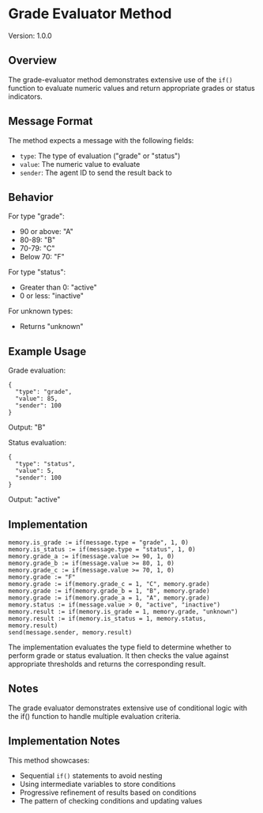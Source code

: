 # Grade Evaluator Method

Version: 1.0.0

## Overview

The grade-evaluator method demonstrates extensive use of the `if()` function to evaluate numeric values and return appropriate grades or status indicators.

## Message Format

The method expects a message with the following fields:
- `type`: The type of evaluation ("grade" or "status")
- `value`: The numeric value to evaluate
- `sender`: The agent ID to send the result back to

## Behavior

For type "grade":
- 90 or above: "A"
- 80-89: "B"
- 70-79: "C"
- Below 70: "F"

For type "status":
- Greater than 0: "active"
- 0 or less: "inactive"

For unknown types:
- Returns "unknown"

## Example Usage

Grade evaluation:
```
{
  "type": "grade",
  "value": 85,
  "sender": 100
}
```
Output: "B"

Status evaluation:
```
{
  "type": "status",
  "value": 5,
  "sender": 100
}
```
Output: "active"

## Implementation

```
memory.is_grade := if(message.type = "grade", 1, 0)
memory.is_status := if(message.type = "status", 1, 0)
memory.grade_a := if(message.value >= 90, 1, 0)
memory.grade_b := if(message.value >= 80, 1, 0)
memory.grade_c := if(message.value >= 70, 1, 0)
memory.grade := "F"
memory.grade := if(memory.grade_c = 1, "C", memory.grade)
memory.grade := if(memory.grade_b = 1, "B", memory.grade)
memory.grade := if(memory.grade_a = 1, "A", memory.grade)
memory.status := if(message.value > 0, "active", "inactive")
memory.result := if(memory.is_grade = 1, memory.grade, "unknown")
memory.result := if(memory.is_status = 1, memory.status, memory.result)
send(message.sender, memory.result)
```

The implementation evaluates the type field to determine whether to perform grade or status evaluation. It then checks the value against appropriate thresholds and returns the corresponding result.

## Notes

The grade evaluator demonstrates extensive use of conditional logic with the if() function to handle multiple evaluation criteria.

## Implementation Notes

This method showcases:
- Sequential `if()` statements to avoid nesting
- Using intermediate variables to store conditions
- Progressive refinement of results based on conditions
- The pattern of checking conditions and updating values